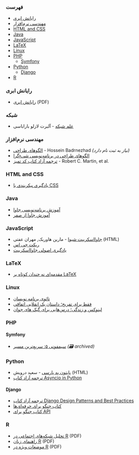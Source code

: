 ### فهرست

* [رایانش ابری](#%D8%B1%D8%A7%DB%8C%D8%A7%D9%86%D8%B4-%D8%A7%D8%A8%D8%B1%DB%8C)
* [مهندسی نرم‌افزار](#%D9%85%D9%87%D9%86%D8%AF%D8%B3%DB%8C-%D9%86%D8%B1%D9%85%E2%80%8C%D8%A7%D9%81%D8%B2%D8%A7%D8%B1)
* [HTML and CSS](#html-and-css)
* [Java](#java)
* [JavaScript](#javascript)
* [LaTeX](#latex)
* [Linux](#linux)
* [PHP](#php)
    * [Symfony](#symfony)
* [Python](#python)
    * [Django](#django)
* [R](#r)


### رایانش ابری

* [رایانش ابری](http://docs.occc.ir/books/Main%20Book-20110110_2.pdf) (PDF)


### شبکه

* [علم شبکه](http://networksciencebook.com) - آلبرت لازلو باراباسی


### مهندسی نرم‌افزار

* [الگوهای طراحی](https://holosen.net/what-is-design-pattern/) - Hossein Badrnezhad *(نیاز به ثبت نام دارد)*
* [الگوهای طراحی در برنامه‌نویسی شیء‌گرا](https://github.com/khajavi/Practical-Design-Patterns)
* [ترجمه آزاد کتاب کد تمیز](https://codetamiz.vercel.app) - Robert C. Martin, et al.


### HTML and CSS

* [یادگیری پیکربندی با CSS](http://fa.learnlayout.com)


### Java

* [آموزش  برنامه‌نویسی جاوا](https://javacup.ir/javacup-training-videos/)
* [آموزش جاوا از صفر](https://toplearn.com/courses/85/%D8%A2%D9%85%D9%88%D8%B2%D8%B4-%D8%AC%D8%A7%D9%88%D8%A7-%D8%A7%D8%B2-%D8%B5%D9%81%D8%B1)


### JavaScript

* [جاوااسکریپت شیوا](http://eloquentjs.ir) - مارین هاوربک, مهران عفتی (HTML)
* [ریکت جی اس](https://github.com/reactjs/fa.reactjs.org)
* [یادگیری اصولی جاوااسکریپت](https://github.com/Mariotek/BetterUnderstandingOfJavascript)


### LaTeX

* [مقدمه‌ای نه چندان کوتاه بر LaTeX](http://www.ctan.org/tex-archive/info/lshort/persian)


### Linux

* [تائوی برنامه نویسان](https://aidinhut.com/fa/books/the_tao_of_programming.pdf)
* [فقط برای تفریح؛ داستان یک انقلابی اتفاقی](https://linuxstory.ir)
* [لینوکس و زندگی؛‌ درس‌هایی برای گیک های جوان](https://linuxbook.ir)


### PHP

#### Symfony

* [سیمفونی ۵: سریع‌ترین مسیر](https://web.archive.org/web/20210122133755/https://symfony.com/doc/current/the-fast-track/fa/index.html) *(:card_file_box: archived)*


### Python

* [پایتون به پارسی](https://python.coderz.ir) - سعید درویش (HTML)
* [ترجمه آزاد کتاب Asyncio in Python](https://github.com/ftg-iran/aip-persian)


#### Django

* [ترجمه آزاد کتاب Django Design Patterns and Best Practices](https://github.com/ftg-iran/ddpabp-persian)
* [کتاب جنگو برای حرفه‌ای‌ها](https://github.com/mthri/dfp-persian)
* [کتاب جنگو برای API](https://github.com/ftg-iran/dfa-persian)


### R

* [تحلیل شبکه‌های اجتماعی در R](http://cran.r-project.org/doc/contrib/Raeesi-SNA_in_R_in_Farsi.pdf) (PDF)
* [راهنمای زبان R](http://cran.r-project.org/doc/contrib/Mousavi-R-lang_in_Farsi.pdf) (PDF)
* [موضعات ویژه در R](http://cran.r-project.org/doc/contrib/Mousavi-R_topics_in_Farsi.pdf) (PDF)
